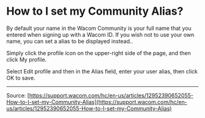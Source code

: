 # How to I set my Community Alias?

By default your name in the Wacom Community is your full name that you entered when signing up with a Wacom ID. If you wish not to use your own name, you can set a alias to be displayed instead..


Simply click the profile icon on the upper-right side of the page, and then click My profile. 


Select Edit profile and then in the Alias field, enter your user alias, then click OK to save.

---
Source: [https://support.wacom.com/hc/en-us/articles/12952390652055-How-to-I-set-my-Community-Alias](https://support.wacom.com/hc/en-us/articles/12952390652055-How-to-I-set-my-Community-Alias)
